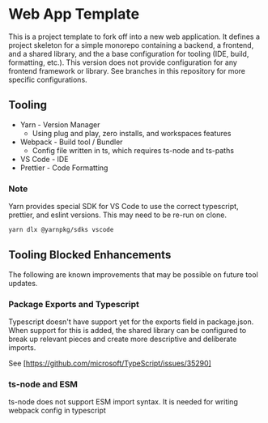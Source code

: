 # Web App Template

This is a project template to fork off into a new web application. It defines a project skeleton for a simple monorepo containing a backend, a frontend, and a shared library, and the a base configuration for tooling (IDE, build, formatting, etc.). This version does not provide configuration for any frontend framework or library. See branches in this repository for more specific configurations.

## Tooling

- Yarn - Version Manager
  - Using plug and play, zero installs, and workspaces features
- Webpack - Build tool / Bundler
  - Config file written in ts, which requires ts-node and ts-paths
- VS Code - IDE
- Prettier - Code Formatting

### Note

Yarn provides special SDK for VS Code to use the correct typescript, prettier, and eslint versions. This may need to be re-run on clone.

```bash
yarn dlx @yarnpkg/sdks vscode
```

## Tooling Blocked Enhancements

The following are known improvements that may be possible on future tool updates.

### Package Exports and Typescript

Typescript doesn't have support yet for the exports field in package.json. When support for this is added, the shared library can be configured to break up relevant pieces and create more descriptive and deliberate imports.

See [https://github.com/microsoft/TypeScript/issues/35290]

### ts-node and ESM

ts-node does not support ESM import syntax. It is needed for writing webpack config in typescript
